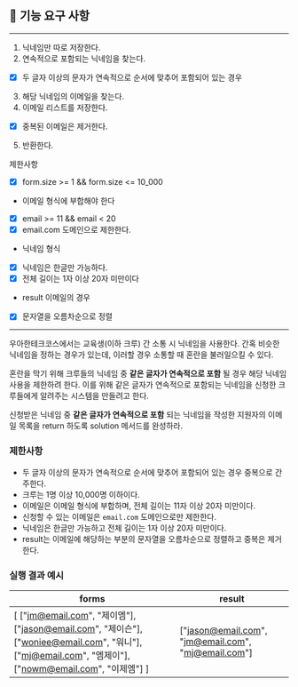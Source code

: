 ## 🚀 기능 요구 사항

--------------------------------------------
1. 닉네임만 따로 저장한다.
2. 연속적으로 포함되는 닉네임을 찾는다.
- [x] 두 글자 이상의 문자가 연속적으로 순서에 맞추어 포함되어 있는 경우
3. 해당 닉네임의 이메일을 찾는다.
4. 이메일 리스트를 저장한다.
- [x] 중복된 이메일은 제거한다.
5. 반환한다.

제한사항
- [x] form.size >= 1 && form.size <= 10_000
* 이메일 형식에 부합해야 한다
- [x] email >= 11 && email < 20 
- [x] email.com 도메인으로 제한한다.
* 닉네임 형식
- [x] 닉네임은 한글만 가능하다.
- [x] 전체 길이는 1자 이상 20자 미만이다
* result 이메일의 경우
- [x] 문자열을 오름차순으로 정렬
--------------------------------------------
우아한테크코스에서는 교육생(이하 크루) 간 소통 시 닉네임을 사용한다. 간혹 비슷한 닉네임을 정하는 경우가 있는데, 이러할 경우 소통할 때 혼란을 불러일으킬 수 있다.

혼란을 막기 위해 크루들의 닉네임 중 **같은 글자가 연속적으로 포함** 될 경우 해당 닉네임 사용을 제한하려 한다. 이를 위해 같은 글자가 연속적으로 포함되는 닉네임을 신청한 크루들에게 알려주는 시스템을 만들려고 한다.


신청받은 닉네임 중 **같은 글자가 연속적으로 포함** 되는 닉네임을 작성한 지원자의 이메일 목록을 return 하도록 solution 메서드를 완성하라.

### 제한사항

- 두 글자 이상의 문자가 연속적으로 순서에 맞추어 포함되어 있는 경우 중복으로 간주한다.
- 크루는 1명 이상 10,000명 이하이다.
- 이메일은 이메일 형식에 부합하며, 전체 길이는 11자 이상 20자 미만이다.
- 신청할 수 있는 이메일은 `email.com` 도메인으로만 제한한다.
- 닉네임은 한글만 가능하고 전체 길이는 1자 이상 20자 미만이다.
- result는 이메일에 해당하는 부분의 문자열을 오름차순으로 정렬하고 중복은 제거한다.

### 실행 결과 예시

| forms | result |
| --- | --- |
| [ ["jm@email.com", "제이엠"], ["jason@email.com", "제이슨"], ["woniee@email.com", "워니"], ["mj@email.com", "엠제이"], ["nowm@email.com", "이제엠"] ] | ["jason@email.com", "jm@email.com", "mj@email.com"] |
